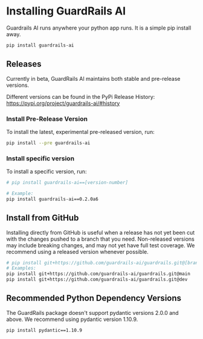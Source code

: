 # Installing GuardRails AI 

Guardrails AI runs anywhere your python app runs. It is a simple pip install away.

```bash
pip install guardrails-ai
```

## Releases

Currently in beta, GuardRails AI maintains both stable and pre-release versions. 

Different versions can be found in the PyPi Release History:
https://pypi.org/project/guardrails-ai/#history


### Install Pre-Release Version
To install the latest, experimental pre-released version, run:

```bash
pip install --pre guardrails-ai
```

### Install specific version
To install a specific version, run:

```bash
# pip install guardrails-ai==[version-number]

# Example:
pip install guardrails-ai==0.2.0a6
```

## Install from GitHub

Installing directly from GitHub is useful when a release has not yet been cut with the changes pushed to a branch that you need. Non-released versions may include breaking changes, and may not yet have full test coverage. We recommend using a released version whenever possible.

```bash
# pip install git+https://github.com/guardrails-ai/guardrails.git@[branch/commit/tag]
# Examples:
pip install git+https://github.com/guardrails-ai/guardrails.git@main
pip install git+https://github.com/guardrails-ai/guardrails.git@dev
```

## Recommended Python Dependency Versions

The GuardRails package doesn't support pydantic versions 2.0.0 and above. We recommend using pydantic version 1.10.9.

```bash
pip install pydantic==1.10.9
```